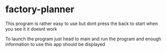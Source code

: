 # factory-planner
This program is rather easy to use but dont press the back to start when you see it
it doesnt work 

To launch the program just head to main and run the program and enough information to use this app should be displayed
